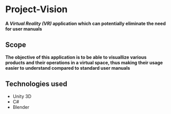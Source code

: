 # Project-Vision
**A _Virtual Reality (VR)_ application which can potentially eliminate the need for user manuals**

## Scope
**The objective of this application is to be able to visuallize various products and their operations in a virtual space, thus making their usage easier to understand compared to standard user manuals**

## Technologies used
- Unity 3D
- C#
- Blender
